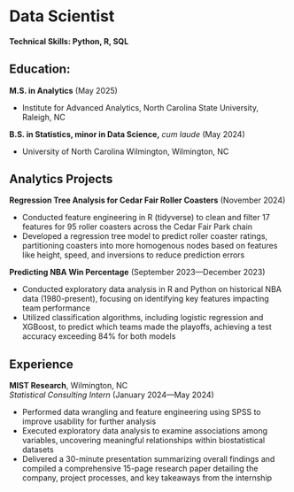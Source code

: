 # Data Scientist

#### Technical Skills: Python, R, SQL

## Education: 

**M.S. in Analytics** (May 2025)

* Institute for Advanced Analytics, North Carolina State University, Raleigh, NC

**B.S. in Statistics, minor in Data Science,** *cum laude*	(May 2024)

* University of North Carolina Wilmington, Wilmington, NC

## Analytics Projects

**Regression Tree Analysis for Cedar Fair Roller Coasters** (November 2024)  
- Conducted feature engineering in R (tidyverse) to clean and filter 17 features for 95 roller coasters across the Cedar Fair Park chain  
- Developed a regression tree model to predict roller coaster ratings, partitioning coasters into more homogenous nodes based on features like height, speed, and inversions to reduce prediction errors  

**Predicting NBA Win Percentage** (September 2023—December 2023)  
- Conducted exploratory data analysis in R and Python on historical NBA data (1980-present), focusing on identifying key features impacting team performance  
- Utilized classification algorithms, including logistic regression and XGBoost, to predict which teams made the playoffs, achieving a test accuracy exceeding 84% for both models  

## Experience

**MIST Research**, Wilmington, NC  
*Statistical Consulting Intern* (January 2024—May 2024)  
- Performed data wrangling and feature engineering using SPSS to improve usability for further analysis  
- Executed exploratory data analysis to examine associations among variables, uncovering meaningful relationships within biostatistical datasets  
- Delivered a 30-minute presentation summarizing overall findings and compiled a comprehensive 15-page research paper detailing the company, project processes, and key takeaways from the internship  

